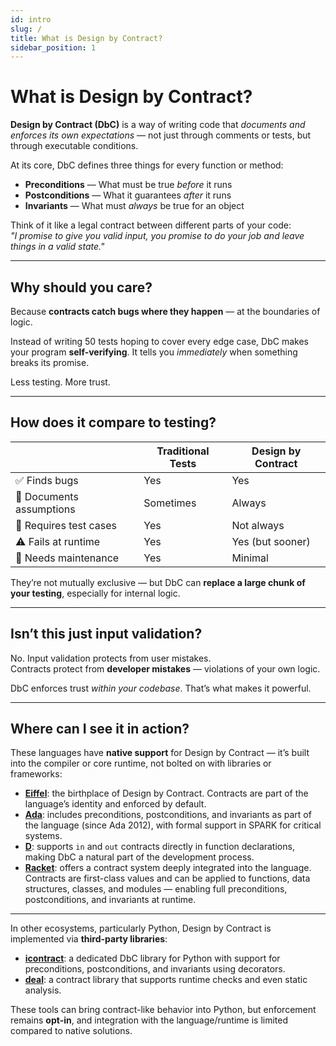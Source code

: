 ```yaml
---
id: intro
slug: /
title: What is Design by Contract?
sidebar_position: 1
---
```


# What is Design by Contract?

**Design by Contract (DbC)** is a way of writing code that *documents and enforces its own expectations* — not just through comments or tests, but through executable conditions.

At its core, DbC defines three things for every function or method:

- **Preconditions** — What must be true *before* it runs
- **Postconditions** — What it guarantees *after* it runs
- **Invariants** — What must *always* be true for an object

Think of it like a legal contract between different parts of your code:  
_"I promise to give you valid input, you promise to do your job and leave things in a valid state."_

---

## Why should you care?

Because **contracts catch bugs where they happen** — at the boundaries of logic.

Instead of writing 50 tests hoping to cover every edge case, DbC makes your program **self-verifying**. It tells you *immediately* when something breaks its promise.

Less testing. More trust.

---

## How does it compare to testing?

| | Traditional Tests | Design by Contract |
|--|-------------------|--------------------|
| ✅ Finds bugs | Yes | Yes |
| 🧠 Documents assumptions | Sometimes | Always |
| 🧪 Requires test cases | Yes | Not always |
| ⚠️ Fails at runtime | Yes | Yes (but sooner) |
| 🔁 Needs maintenance | Yes | Minimal |

They’re not mutually exclusive — but DbC can **replace a large chunk of your testing**, especially for internal logic.

---

## Isn’t this just input validation?

No. Input validation protects from user mistakes.  
Contracts protect from **developer mistakes** — violations of your own logic.

DbC enforces trust *within your codebase*. That’s what makes it powerful.

---

## Where can I see it in action?

These languages have **native support** for Design by Contract — it’s built into the compiler or core runtime, not bolted on with libraries or frameworks:

- [**Eiffel**](https://www.eiffel.org/doc/solutions/Design_by_Contract_and_Assertions): the birthplace of Design by Contract. Contracts are part of the language’s identity and enforced by default.
- [**Ada**](https://learn.adacore.com/courses/intro-to-ada/chapters/contracts.html): includes preconditions, postconditions, and invariants as part of the language (since Ada 2012), with formal support in SPARK for critical systems.
- [**D**](https://dlang.org/spec/contracts.html): supports `in` and `out` contracts directly in function declarations, making DbC a natural part of the development process.
- [**Racket**](https://docs.racket-lang.org/reference/contracts.html): offers a contract system deeply integrated into the language. Contracts are first-class values and can be applied to functions, data structures, classes, and modules — enabling full preconditions, postconditions, and invariants at runtime.

---

In other ecosystems, particularly Python, Design by Contract is implemented via **third-party libraries**:

- [**icontract**](https://github.com/Parquery/icontract): a dedicated DbC library for Python with support for preconditions, postconditions, and invariants using decorators.
- [**deal**](https://github.com/life4/deal): a contract library that supports runtime checks and even static analysis.

These tools can bring contract-like behavior into Python, but enforcement remains **opt-in**, and integration with the language/runtime is limited compared to native solutions.

